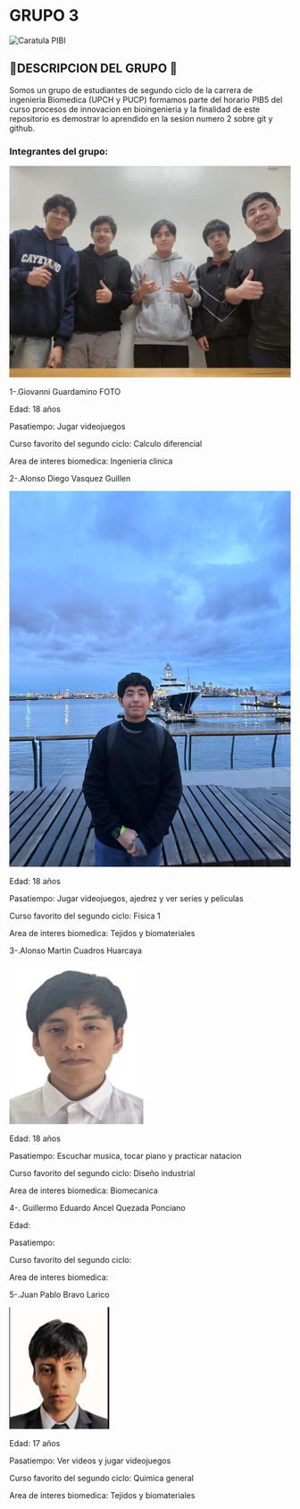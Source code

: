 # GRUPO 3

![Caratula PIBI](Imagenes/Presentación.png)








## 🤖DESCRIPCION DEL GRUPO 🤖
Somos un grupo de estudiantes de segundo ciclo de la carrera de ingenieria Biomedica (UPCH y PUCP) formamos parte del horario PIB5 del curso procesos de innovacion en bioingenieria y la finalidad de este repositorio es demostrar lo aprendido en la sesion numero 2 sobre git y github.

### Integrantes del grupo:
![Foto Grupal](Imagenes/Grupo.png)


1-.Giovanni Guardamino
FOTO


Edad: 18 años

Pasatiempo: Jugar videojuegos 

Curso favorito del segundo ciclo: Calculo diferencial

Area de interes biomedica: Ingenieria clinica

2-.Alonso Diego Vasquez Guillen

![alonso](Imagenes/Alonso.png)

Edad: 18 años

Pasatiempo: Jugar videojuegos, ajedrez y ver series y peliculas

Curso favorito del segundo ciclo: Fisica 1

Area de interes biomedica: Tejidos y biomateriales

3-.Alonso Martin Cuadros Huarcaya

![martin](Imagenes/Martin.png)

Edad: 18 años

Pasatiempo: Escuchar musica, tocar piano y practicar natacion

Curso favorito del segundo ciclo: Diseño industrial 

Area de interes biomedica: Biomecanica

4-. Guillermo Eduardo Ancel Quezada Ponciano 

Edad:

Pasatiempo:

Curso favorito del segundo ciclo:

Area de interes biomedica:

5-.Juan Pablo Bravo Larico

![juan](Imagenes/Juan.png)

Edad: 17 años

Pasatiempo: Ver videos y jugar videojuegos

Curso favorito del segundo ciclo: Quimica general 

Area de interes biomedica: Tejidos y biomateriales
